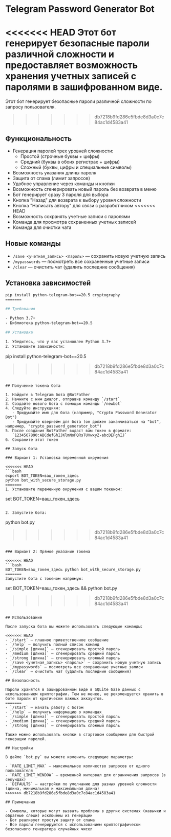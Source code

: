 # Telegram Password Generator Bot

<<<<<<< HEAD
Этот бот генерирует безопасные пароли различной сложности и предоставляет возможность хранения учетных записей с паролями в зашифрованном виде.
=======
Этот бот генерирует безопасные пароли различной сложности по запросу пользователя.
>>>>>>> db7218b9fd286e5fbde8d3a0c7c84ac1d4583a41

## Функциональность

- Генерация паролей трех уровней сложности:
  - Простой (строчные буквы + цифры)
  - Средний (буквы в обоих регистрах + цифры)
  - Сложный (буквы, цифры и специальные символы)
- Возможность указания длины пароля
- Защита от спама (лимит запросов)
- Удобное управление через команды и кнопки
- Возможность сгенерировать новый пароль без возврата в меню
- Бот генерирует сразу 3 пароля для выбора
- Кнопка "Назад" для возврата к выбору уровня сложности
- Кнопка "Написать автору" для связи с разработчиком
<<<<<<< HEAD
- Возможность сохранять учетные записи с паролями
- Команда для просмотра сохраненных учетных записей
- Команда для очистки чата

## Новые команды

- `/save <учетная_запись> <пароль>` — сохранить новую учетную запись
- `/mypasswords` — посмотреть все сохраненные учетные записи
- `/clear` — очистить чат (удалить последние сообщения)

## Установка зависимостей

```bash
pip install python-telegram-bot==20.5 cryptography
=======

## Требования

- Python 3.7+
- Библиотека python-telegram-bot==20.5

## Установка

1. Убедитесь, что у вас установлен Python 3.7+
2. Установите зависимости:
```
pip install python-telegram-bot==20.5
>>>>>>> db7218b9fd286e5fbde8d3a0c7c84ac1d4583a41
```

## Получение токена бота

1. Найдите в Telegram бота @BotFather
2. Начните с ним диалог, отправив команду `/start`
3. Создайте нового бота с помощью команды `/newbot`
4. Следуйте инструкциям:
   - Придумайте имя для бота (например, "Crypto Password Generator Bot")
   - Придумайте юзернейм для бота (он должен заканчиваться на "bot", например, "crypto_password_generator_bot")
5. После создания BotFather выдаст вам токен в формате:
   `1234567890:ABCdefGhIJKlmNoPQRsTUVwxyZ-abcDEFghIJ`
6. Сохраните этот токен

## Запуск бота

### Вариант 1: Установка переменной окружения

<<<<<<< HEAD
```bash
export BOT_TOKEN=ваш_токен_здесь
python bot_with_secure_storage.py
=======
1. Установите переменную окружения с вашим токеном:
```
set BOT_TOKEN=ваш_токен_здесь
```

2. Запустите бота:
```
python bot.py
>>>>>>> db7218b9fd286e5fbde8d3a0c7c84ac1d4583a41
```

### Вариант 2: Прямое указание токена

<<<<<<< HEAD
```bash
BOT_TOKEN=ваш_токен_здесь python bot_with_secure_storage.py
=======
Запустите бота с токеном напрямую:
```
set BOT_TOKEN=ваш_токен_здесь && python bot.py
>>>>>>> db7218b9fd286e5fbde8d3a0c7c84ac1d4583a41
```

## Использование

После запуска бота вы можете использовать следующие команды:

<<<<<<< HEAD
- `/start` — главное приветственное сообщение
- `/help` — получить полный список команд
- `/simple [длина]` — сгенерировать простой пароль
- `/medium [длина]` — сгенерировать средний пароль
- `/strong [длина]` — сгенерировать сложный пароль
- `/save <учетная_запись> <пароль>` — сохранить новую учетную запись
- `/mypasswords` — посмотреть все сохраненные учетные записи
- `/clear` — очистить чат (удалить последние сообщения)

## Безопасность

Пароли хранятся в зашифрованном виде в SQLite базе данных с использованием криптографии. Тем не менее, не рекомендуется хранить в боте пароли от критически важных аккаунтов.
=======
- `/start` — начать работу с ботом
- `/help` — получить информацию о командах
- `/simple [длина]` — сгенерировать простой пароль
- `/medium [длина]` — сгенерировать средний пароль
- `/strong [длина]` — сгенерировать сложный пароль

Также можно использовать кнопки в стартовом сообщении для быстрой генерации паролей.

## Настройки

В файле `bot.py` вы можете изменить следующие параметры:

- `RATE_LIMIT_MAX` — максимальное количество запросов от одного пользователя
- `RATE_LIMIT_WINDOW` — временной интервал для ограничения запросов (в секундах)
- `DEFAULTS` — настройки по умолчанию для разных уровней сложности (длина, минимальная и максимальная длина)
>>>>>>> db7218b9fd286e5fbde8d3a0c7c84ac1d4583a41

## Примечания

- Символы, которые могут вызвать проблемы в других системах (кавычки и обратные слеши) исключены из генерации
- Бот реализует простую защиту от спама
- Все пароли генерируются с использованием криптографически безопасного генератора случайных чисел